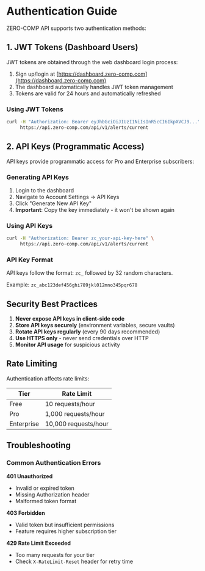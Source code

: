 # Authentication Guide

ZERO-COMP API supports two authentication methods:

## 1. JWT Tokens (Dashboard Users)

JWT tokens are obtained through the web dashboard login process:

1. Sign up/login at [https://dashboard.zero-comp.com](https://dashboard.zero-comp.com)
2. The dashboard automatically handles JWT token management
3. Tokens are valid for 24 hours and automatically refreshed

### Using JWT Tokens

```bash
curl -H "Authorization: Bearer eyJhbGciOiJIUzI1NiIsInR5cCI6IkpXVCJ9..." \
     https://api.zero-comp.com/api/v1/alerts/current
```

## 2. API Keys (Programmatic Access)

API keys provide programmatic access for Pro and Enterprise subscribers:

### Generating API Keys

1. Login to the dashboard
2. Navigate to Account Settings → API Keys
3. Click "Generate New API Key"
4. **Important**: Copy the key immediately - it won't be shown again

### Using API Keys

```bash
curl -H "Authorization: Bearer zc_your-api-key-here" \
     https://api.zero-comp.com/api/v1/alerts/current
```

### API Key Format

API keys follow the format: `zc_` followed by 32 random characters.

Example: `zc_abc123def456ghi789jkl012mno345pqr678`

## Security Best Practices

1. **Never expose API keys in client-side code**
2. **Store API keys securely** (environment variables, secure vaults)
3. **Rotate API keys regularly** (every 90 days recommended)
4. **Use HTTPS only** - never send credentials over HTTP
5. **Monitor API usage** for suspicious activity

## Rate Limiting

Authentication affects rate limits:

| Tier | Rate Limit |
|------|------------|
| Free | 10 requests/hour |
| Pro | 1,000 requests/hour |
| Enterprise | 10,000 requests/hour |

## Troubleshooting

### Common Authentication Errors

**401 Unauthorized**
- Invalid or expired token
- Missing Authorization header
- Malformed token format

**403 Forbidden**  
- Valid token but insufficient permissions
- Feature requires higher subscription tier

**429 Rate Limit Exceeded**
- Too many requests for your tier
- Check `X-RateLimit-Reset` header for retry time
